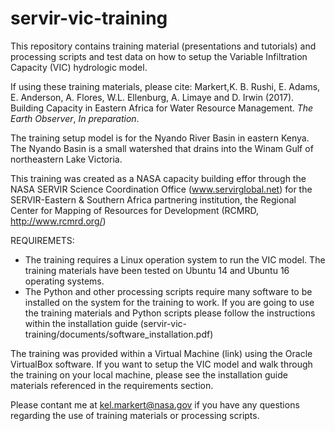 # servir-vic-training

This repository contains training material (presentations and tutorials) and processing scripts and test data on how to setup the Variable Infiltration Capacity (VIC) hydrologic model.

If using these training materials, please cite: Markert,K. B. Rushi, E. Adams, E. Anderson, A. Flores, W.L. Ellenburg, A. Limaye and D. Irwin (2017). Building Capacity in Eastern Africa for Water Resource Management. *The Earth Observer*, *In preparation*.

The training setup model is for the Nyando River Basin in eastern Kenya. The Nyando Basin is a small watershed that drains into the Winam Gulf of northeastern Lake Victoria.

This training was created as a NASA capacity building effor through the NASA SERVIR Science Coordination Office (www.servirglobal.net) for the SERVIR-Eastern & Southern Africa partnering institution, the Regional Center for Mapping of Resources for Development (RCMRD, http://www.rcmrd.org/)

REQUIREMETS:
- The training requires a Linux operation system to run the VIC model. The training materials have been tested on Ubuntu 14 and Ubuntu 16 operating systems.
- The Python and other processing scripts require many software to be installed on the system for the training to work. If you are going to use the training materials and Python scripts please follow the instructions within the installation guide (servir-vic-training/documents/software_installation.pdf)

The training was provided within a Virtual Machine (link) using the Oracle VirtualBox software. If you want to setup the VIC model and walk through the training on your local machine, please see the installation guide materials referenced in the requirements section.

Please contant me at kel.markert@nasa.gov if you have any questions regarding the use of training materials or processing scripts.
